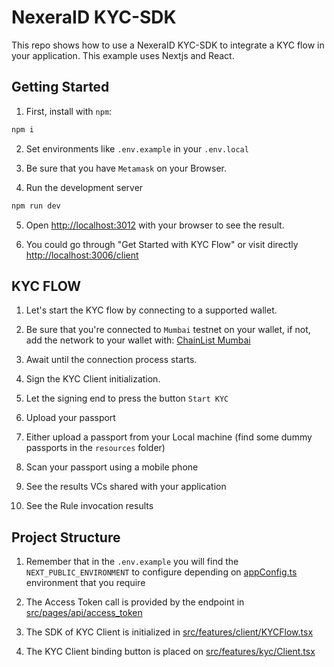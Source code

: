 # NexeraID KYC-SDK

This repo shows how to use a NexeraID KYC-SDK to integrate a KYC flow in your application. 
This example uses Nextjs and React.

## Getting Started

1. First, install with `npm`:

```bash
npm i
```

2. Set environments like `.env.example` in your `.env.local`

3. Be sure that you have `Metamask` on your Browser.

4. Run the development server

```bash
npm run dev
```

5. Open [http://localhost:3012](http://localhost:3012) with your browser to see the result.

6. You could go through "Get Started with KYC Flow" or visit directly [http://localhost:3006/client](http://localhost:3006/client)

## KYC FLOW

1. Let's start the KYC flow by connecting to a supported wallet.

2. Be sure that you're connected to `Mumbai` testnet on your wallet, if not, add the network to your wallet with: [ChainList Mumbai](https://chainlist.org/chain/80001)

3. Await until the connection process starts.

4. Sign the KYC Client initialization.

5. Let the signing end to press the button `Start KYC`

6. Upload your passport

7. Either upload a passport from your Local machine (find some dummy passports in the `resources` folder)

8. Scan your passport using a mobile phone

9. See the results VCs shared with your application

10. See the Rule invocation results

## Project Structure

1. Remember that in the `.env.example` you will find the `NEXT_PUBLIC_ENVIRONMENT` to configure depending on [appConfig.ts](src/appConfig.ts) environment that you require

2. The Access Token call is provided by the endpoint in [src/pages/api/access_token](src/pages/api/access_token.tsx)

3. The SDK of KYC Client is initialized in [src/features/client/KYCFlow.tsx](src/features/kyc/KYCFlow.tsx)

4. The KYC Client binding button is placed on [src/features/kyc/Client.tsx](src/features/kyc/Client.tsx)
